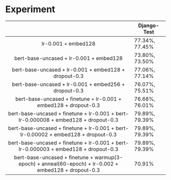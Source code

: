 # Experiment

|                              | Django-Test      |
|:----------------------------:|-----------------|
| lr-0.001 + embed128  | 77.34%, 77.45% |
| bert-base-uncased + lr-0.001 + embed128  | 73.80%, 73.50% |
| bert-base-uncased + lr-0.001 + embed128 + dropout-0.3 | 77.06%, 77.14% |
| bert-base-uncased + lr-0.001 + embed256 + dropout-0.3 | 76.07%, 75.51% |
| bert-base-uncased + finetune + lr-0.001 + embed128 + dropout-0.3 | 76.68%, 76.01% |
| bert-base-uncased + finetune + lr-0.001 + bert-lr-0.000008 + embed128 + dropout-0.3 | 79.89%, 79.39% |
| bert-base-uncased + finetune + lr-0.001 + bert-lr-0.00002 + embed128 + dropout-0.3 | 79.89%, 79.39% |
| bert-base-uncased + finetune + lr-0.001 + bert-lr-0.000003 + embed128 + dropout-0.3 | 79.89%, 79.39% |
| bert-base-uncased + finetune + warmup(3-epoch) + anneal(60-epoch) + lr-0.002 + embed128 + dropout-0.3 | 70.91% |
